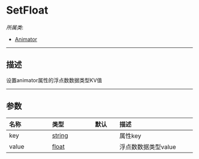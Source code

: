 # SetFloat

*所属类*:
* [Animator](/Api/Classes/Animation/Animator.md)
------------------------------------------------------------------------------------------
## 描述

设置animator属性的浮点数数据类型KV值

------------------------------------------------------------------------------------------
## 参数

|<div style="width:100px">名称</div>|<div style="width:100px">类型</div>|<div style="width:50px">默认</div>|<div style="width:350px">描述</div>|
|:---|:---|:---|:---|
|key|[string](/Api/DataType/String.md)||属性key|
|value|[float](/Api/DataType/Number.md)||浮点数数据类型value|
